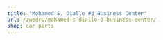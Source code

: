 ```yaml
---
title: "Mohamed S. Diallo #3 Business Center"
url: /zwedru/mohamed-s-diallo-3-business-center/
shop: car parts
---
```

